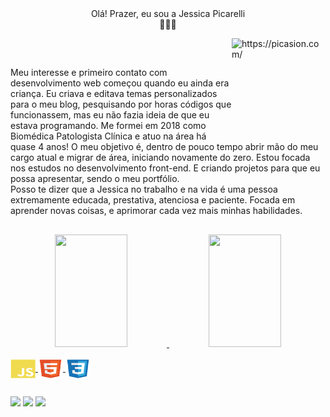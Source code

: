 <div align="center">
 Olá! Prazer, eu sou a Jessica Picarelli 
              <br>🙂🌺🤍
</div>

  <a href="https://picasion.com/"><img src="https://i.picasion.com/pic92/11e1805c36700edd0bd35a9409922b5d.gif" align="right" width="150" height="150" style="border-    radius:50px;" alt="https://picasion.com/" /></a><br />
##

<p align="left"> 
Meu interesse e primeiro contato com desenvolvimento web começou quando eu ainda era criança. 
Eu criava e editava temas personalizados para o meu blog, 
pesquisando por horas códigos que funcionassem, mas eu não fazia ideia de que eu estava programando. 
Me formei em 2018 como Biomédica Patologista Clínica e atuo na área há quase 4 anos!
O meu objetivo é, dentro de pouco tempo abrir mão do meu cargo atual e migrar de área, iniciando novamente do zero. 
Estou focada nos estudos no desenvolvimento front-end. E criando projetos para que eu possa apresentar, sendo o meu portfólio. <br>
Posso te dizer que a Jessica no trabalho e na vida é uma pessoa extremamente educada, prestativa, atenciosa e paciente. Focada em aprender novas coisas, e aprimorar cada vez mais minhas habilidades. 
</p>

##

<div align="center">
  <a href="https://github.com/jessicapicarelli">
  <img height="180em" width="48%" src="https://github-readme-stats.vercel.app/api?username=jessicapicarelli&show_icons=true&theme=moltack&include_all_commits=true&count_private=true"/>
  <img height="180em" width="48%" src="https://github-readme-stats.vercel.app/api/top-langs/?username=jessicapicarelli&layout=compact&langs_count=7&theme=moltack"/>
</div>

<div style="display: inline_block"><br>
  <img align="center" alt="Rafa-Js" height="30" width="40" src="https://raw.githubusercontent.com/devicons/devicon/master/icons/javascript/javascript-plain.svg">
  <img align="center" alt="Rafa-HTML" height="30" width="40" src="https://raw.githubusercontent.com/devicons/devicon/master/icons/html5/html5-original.svg">
  <img align="center" alt="Rafa-CSS" height="30" width="40" src="https://raw.githubusercontent.com/devicons/devicon/master/icons/css3/css3-original.svg">

</div>

##

<div> 
  <a href="https://instagram.com/jessicapicarelli" target="_blank"><img src="https://img.shields.io/badge/-Instagram-%23E4405F?style=for-the-badge&logo=instagram&logoColor=white" target="_blank"></a>
  <a href="https://br.linkedin.com/in/jessica-picarelli-4675ab224" target="_blank"><img src="https://img.shields.io/badge/-LinkedIn-%230077B5?style=for-the-badge&logo=linkedin&logoColor=white" target="_blank"></a>
  <a href = "mailto:jessicapicarelli@hotmail.com"><img src="https://img.shields.io/badge/-Gmail-%23333?style=for-the-badge&logo=gmail&logoColor=white" target="_blank"></a>   
</div>

